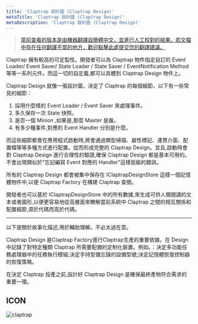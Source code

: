 ```yaml
---
title: 'Claptrap 設計圖 (Claptrap Design)'
metaTitle: 'Claptrap 設計圖 (Claptrap Design)'
metaDescription: 'Claptrap 設計圖 (Claptrap Design)'
---
```


> [當前查看的版本是由機器翻譯自簡體中文，並進行人工校對的結果。若文檔中存在任何翻譯不當的地方，歡迎點擊此處提交您的翻譯建議。](https://crwd.in/newbeclaptrap)

Claptrap 擁有較高的可定製性。開發者可以為 Claptrap 物件指定自訂的 Event Loader/ Event Saver/ State Loader / State Saver / EventNotification Method 等等一系列元件。而這一切的自定義,都可以具體到 Claptrap Design 物件上。

Claptrap Design 就像一張設計圖，決定了 Claptrap 的每個細節，以下有一些常見的細節：

1. 採用什麼樣的 Event Loader / Event Saver 來處理事件。
2. 多久保存一次 State 快照。
3. 是否一個 Minion ,如果是,那麼 Master 是誰。
4. 有多少種事件,對應的 Event Handler 分別是什麼。

而這些細節都會在應用程式啟動時,將會通過類型掃描、屬性標記、連貫介面、配置檔等等多種方式進行配置。從而形成完整的 Claptrap Design。並且,啟動時會對 Claptrap Design 進行合理性的驗證,確保 Claptrap Design 都是基本可用的。不會出現類似於"忘記編寫 Event 對應的 Handler"這樣低級的錯誤。

所有的 Claptrap Design 都會被集中保存在 IClaptrapDesignStore 這樣一個記憶體物件中,以便 Claptrap Factory 在構建 Claptrap 查閱。

開發者也可以基於 IClaptrapDesignStore 中的所有數據,來生成可供人類閱讀的文本或者圖形,以便更容易地從高層面來瞭解當前系統中 Claptrap 之間的相互關係和配置細節,源於代碼而高於代碼。

---

以下是關於故事化描述,用於輔助理解。不必太過在意。

Claptrap Design 是Claptrap Factory進行Claptrap生產的重要依據。在 Design 中記錄了對特定種類 Claptrap 所需要配備的定制化裝置。例如。：決定多功能任務處理器中的任務執行模組;決定手持型備忘錄的設備型號;決定記憶體恢復控制器的恢復策略。

在決定 Claptrap 投產之前,設計好 Claptrap Design 是確保最終產物符合需求的重要一環。

## ICON

![claptrap](/images/claptrap_icons/claptrap_design.svg)
